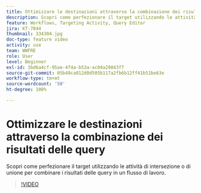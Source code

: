 ```yaml
---
title: Ottimizzare le destinazioni attraverso la combinazione dei risultati delle query
description: Scopri come perfezionare il target utilizzando le attività di intersezione o di unione per combinare i risultati delle query in un flusso di lavoro.
feature: Workflows, Targeting Activity, Query Editor
jira: KT-7844
thumbnail: 334304.jpg
doc-type: feature video
activity: use
team: WWFRE
role: User
level: Beginner
exl-id: 3bd6a4cf-95ae-4f4a-b53a-ac04a29843f7
source-git-commit: 05b49ca012d0d505b117a2fb6b12ff41b51be63e
workflow-type: tm+mt
source-wordcount: '50'
ht-degree: 100%

---
```


# Ottimizzare le destinazioni attraverso la combinazione dei risultati delle query

Scopri come perfezionare il target utilizzando le attività di intersezione o di unione per combinare i risultati delle query in un flusso di lavoro.

>[!VIDEO](https://video.tv.adobe.com/v/334304?quality=12&learn=on)
